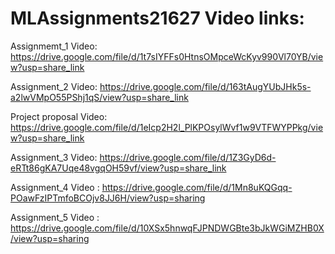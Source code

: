 # MLAssignments21627 Video links:

Assignmemt_1 Video: https://drive.google.com/file/d/1t7sIYFFs0HtnsOMpceWcKyv990Vl70YB/view?usp=share_link

Assignment_2 Video: https://drive.google.com/file/d/163tAugYUbJHk5s-a2lwVMpO55PShj1qS/view?usp=share_link

Project proposal Video: https://drive.google.com/file/d/1eIcp2H2l_PlKPOsylWvf1w9VTFWYPPkg/view?usp=share_link

Assignment_3 Video: https://drive.google.com/file/d/1Z3GyD6d-eRTt86gKA7Uqe48vgqOH59vf/view?usp=share_link

Assignment_4 Video : https://drive.google.com/file/d/1Mn8uKQGqq-POawFzIPTmfoBCOjv8JJ6H/view?usp=sharing

Assignment_5 Video : https://drive.google.com/file/d/10XSx5hnwqFJPNDWGBte3bJkWGiMZHB0X/view?usp=sharing
